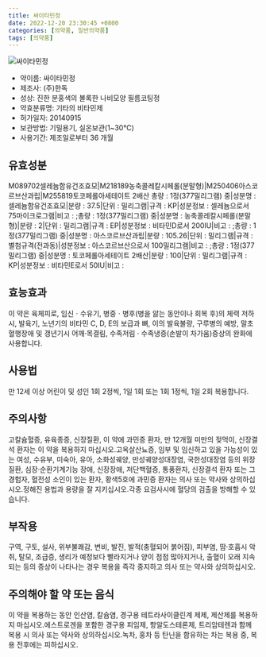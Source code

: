 ```yaml
---
title: 싸이타민정
date: 2022-12-20 23:30:45 +0800
categories: [의약품, 일반의약품]
tags: [의약품]
---
```

![싸이타민정](https://nedrug.mfds.go.kr/pbp/cmn/itemImageDownload/147426922449700193)

- 약이름: 싸이타민정
- 제조사: (주)한독
- 성상: 진한 분홍색의 볼록한 나비모양 필름코팅정
- 약효분류명: 기타의 비타민제
- 허가일자: 20140915
- 보관방법: 기밀용기, 실온보관(1~30℃)
- 사용기간: 제조일로부터 36 개월
## 유효성분
M089702셀레늄함유건조효모|M218189농축콜레칼시페롤(분말형)|M250406아스코르브산과립|M255819토코페롤아세테이트 2배산
총량 : 1정(377밀리그램) 중|성분명 : 셀레늄함유건조효모|분량 : 37.5|단위 : 밀리그램|규격 : KP|성분정보 : 셀레늄으로서 75마이크로그램|비고 : ;총량 : 1정(377밀리그램) 중|성분명 : 농축콜레칼시페롤(분말형)|분량 : 2|단위 : 밀리그램|규격 : EP|성분정보 : 비타민D로서 200IU|비고 : ;총량 : 1정(377밀리그램) 중|성분명 : 아스코르브산과립|분량 : 105.26|단위 : 밀리그램|규격 : 별첨규격(전과동)|성분정보 : 아스코르브산으로서 100밀리그램|비고 : ;총량 : 1정(377밀리그램) 중|성분명 : 토코페롤아세테이트 2배산|분량 : 100|단위 : 밀리그램|규격 : KP|성분정보 : 비타민E로서 50IU|비고 :
## 효능효과
이 약은 육체피로, 임신ㆍ수유기, 병중ㆍ병후(병을 앓는 동안이나 회복 후)의 체력 저하 시, 발육기, 노년기의 비타민 C, D, E의 보급과 뼈, 이의 발육불량, 구루병의 예방, 말초혈행장애 및 갱년기시 어깨‧목결림, 수족저림 ‧ 수족냉증(손발이 차가움)증상의 완화에 사용합니다.
## 사용법
만 12세 이상 어린이 및 성인 1회 2정씩, 1일 1회 또는 1회 1정씩, 1일 2회 복용합니다.
## 주의사항
고칼슘혈증, 유육종증, 신장질환, 이 약에 과민증 환자, 만 12개월 미만의 젖먹이, 신장결석 환자는 이 약을 복용하지 마십시오.고옥살산뇨증, 임부 및 임신하고 있을 가능성이 있는 여성, 수유부, 미숙아, 유아, 소화성궤양, 만성궤양성대장염, 국한성대장염 등의 위장질환, 심장·순환기계기능 장애, 신장장애, 저단백혈증, 통풍환자, 신장결석 환자 또는 그 경험자, 혈전성 소인이 있는 환자, 황색5호에 과민증 환자는 의사 또는 약사와 상의하십시오.정해진 용법과 용량을 잘 지키십시오.각종 요검사시에 혈당의 검출을 방해할 수 있습니다.
## 부작용
구역, 구토, 설사, 위부불쾌감, 변비, 발진, 발적(충혈되어 붉어짐), 피부염, 땀·호흡시 악취, 탈모, 조급증, 생리가 예정보다 빨라지거나 양이 점점 많아지거나, 출혈이 오래 지속 되는 등의 증상이 나타나는 경우 복용을 즉각 중지하고 의사 또는 약사와 상의하십시오.
## 주의해야 할 약 또는 음식
이 약을 복용하는 동안 인산염, 칼슘염, 경구용 테트라사이클린계 제제, 제산제를 복용하지 마십시오.에스트로겐을 포함한 경구용 피임제, 항알도스테론제, 트리암테렌과 함께 복용 시 의사 또는 약사와 상의하십시오.녹차, 홍차 등 탄닌을 함유하는 차는 복용 중, 복용 전후에는 피하십시오.
